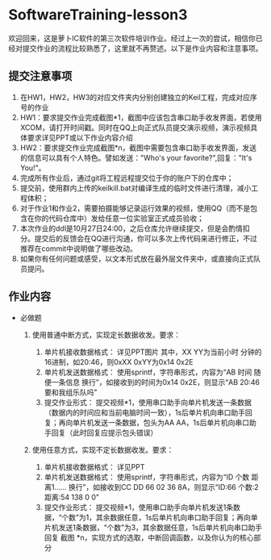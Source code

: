 # SoftwareTraining-lesson3
欢迎回来，这是萝卜IC软件的第三次软件培训作业。经过上一次的尝试，相信你已经对提交作业的流程比较熟悉了，这里就不再赘述。以下是作业内容和注意事项。

## 提交注意事项
1. 在HW1，HW2，HW3的对应文件夹内分别创建独立的Keil工程，完成对应序号的作业
2. HW1：要求提交作业完成截图*1，截图中应该包含串口助手收发界面，若使用XCOM，请打开时间戳。同时在QQ上向正式队员提交演示视频，演示视频具体要求详见PPT或以下作业内容介绍
3. HW2：要求提交作业完成截图*n，截图中需要包含串口助手收发界面，发送的信息可以具有个人特色。譬如发送："Who's your favorite?",回复："It's You!"。
4. 完成所有作业后，通过git将工程远程提交位于你的账户下的仓库中；
5. 提交前，使用群内上传的keilkill.bat对编译生成的临时文件进行清理，减小工程体积；
6. 对于作业1和作业2，需要拍摄能够记录运行效果的视频，使用QQ（而不是包含在你的代码仓库中）发给任意一位实验室正式成员验收；
7. 本次作业的ddl是10月27日24:00，之后仓库允许继续提交，但是会酌情扣分。提交后的反馈会在QQ进行沟通，你可以多次上传代码来进行修正，不过推荐在commit中说明做了哪些改动。
8. 如果你有任何问题或感受，以文本形式放在最外层文件夹中，或直接向正式队员提问。


## 作业内容
- 必做题
  1. 使用普通中断方式，实现定长数据收发。要求：
       1. 单片机接收数据格式：
    详见PPT图片
    其中，XX YY为当前小时 分钟的16进制，如20:46，则0xXX 0xYY为0x14 0x2E
       2. 单片机发送数据格式：
    使用sprintf，字符串形式，内容为“AB 时间 随便一条信息 换行”，如接收到的时间为0x14 0x2E，则显示“AB 20:46 要和我组乐队吗”
       3. 提交作业形式：
    提交视频*1，使用串口助手向单片机发送一条数据（数据内的时间应和当前电脑时间一致），1s后单片机向串口助手回复；再向单片机发送一条数据，包头为AA AA，1s后单片机向串口助手回复（此时回复应提示包头错误）

  2. 使用任意方式，实现不定长数据收发。要求：
       1. 单片机接收数据格式：
            详见PPT
       2. 单片机发送数据格式：
        使用sprintf，字符串形式，内容为“ID 个数 距离1...... 换行”，如接收到CC DD 66 02 36 8A，则显示“ID:66 个数:2 距离:54 138 0 0”
       3. 提交作业形式：
        提交视频*1，使用串口助手向单片机发送1条数据，“个数”为1，其余数据任意，1s后单片机向串口助手回复；再向单片机发送1条数据，“个数”为3，其余数据任意，1s后单片机向串口助手回复
        截图 *n，实现方式的选取，中断回调函数，以及你认为的核心部分
  